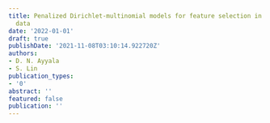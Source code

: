 ```yaml
---
title: Penalized Dirichlet-multinomial models for feature selection in metagenomic
  data
date: '2022-01-01'
draft: true
publishDate: '2021-11-08T03:10:14.922720Z'
authors:
- D. N. Ayyala
- S. Lin
publication_types:
- '0'
abstract: ''
featured: false
publication: ''
---
```


